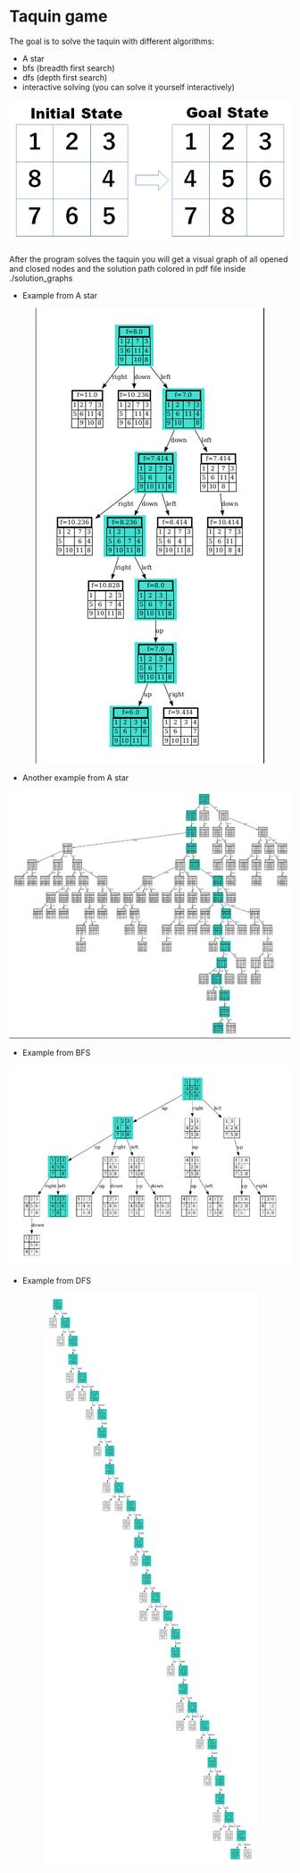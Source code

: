 # Taquin game

The goal is to solve the taquin with different algorithms:

* A star
* bfs (breadth first search)
* dfs (depth first search)
* interactive solving (you can solve it yourself interactively)


<p align="center">
  <img src="./assets/taquin.png" alt="design" />
</p>


After the program solves the taquin you will get a visual graph of all opened and closed nodes and the solution path colored in pdf file inside ./solution_graphs



* Example from A star
<p align="center">
  <img src="./assets/a_star_graph2.png" alt="design" />
</p>


* Another example from A star
<p align="center">
  <img src="./assets/a_star_graph1.png" alt="design" />

</p>




* Example from BFS
<p align="center">
  <img src="./assets/bfs_graph.png" alt="design" />
  </p>


* Example from DFS
<p align="center">
  <img src="./assets/dfs_graph.png" alt="design" />
  </p>

